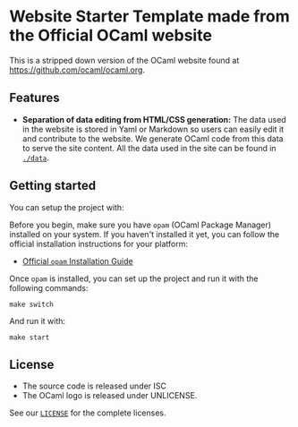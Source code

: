 # Website Starter Template made from the Official OCaml website

This is a stripped down version of the OCaml website found at https://github.com/ocaml/ocaml.org.

## Features

- **Separation of data editing from HTML/CSS generation:** The data used in the website
  is stored in Yaml or Markdown so users can easily edit it and contribute to the website.
  We generate OCaml code from this data to serve the site content. All the data used in the site can be found in [`./data`](./data).

## Getting started

You can setup the project with:

Before you begin, make sure you have `opam` (OCaml Package Manager) installed on your system. If you haven't installed it yet, you can follow the official installation instructions for your platform:

- [Official `opam` Installation Guide](https://opam.ocaml.org/doc/Install.html)

Once `opam` is installed, you can set up the project and run it with the following commands:

```
make switch
```

And run it with:

```
make start
```

## License

- The source code is released under ISC
- The OCaml logo is released under UNLICENSE.

See our [`LICENSE`](./LICENSE) for the complete licenses.
